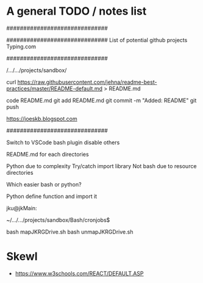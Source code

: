 # A general TODO / notes list
##############################


##############################
List of potential github projects
  Typing.com

##############################

/.../.../projects/sandbox/

curl https://raw.githubusercontent.com/jehna/readme-best-practices/master/README-default.md > README.md

code README.md
git add README.md
git commit -m "Added: README"
git push

https://joeskb.blogspot.com

##############################

Switch to VSCode
  bash plugin
  disable others

README.md for each directories

Python due to complexity
  Try/catch
  import library
  Not bash due to resource directories

Which easier bash or python?

Python define function and
  import it

jku@jkMain:

~/.../.../projects/sandbox/Bash/cronjobs$

bash mapJKRGDrive.sh
bash unmapJKRGDrive.sh

# Skewl
* https://www.w3schools.com/REACT/DEFAULT.ASP
